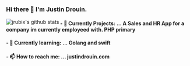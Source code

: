 ### Hi there 👋 I'm Justin Drouin.

<img
align="left"
alt="jrubix's github stats"
src="https://github-readme-stats.vercel.app/api?username=jrubix&show_icons=true&hide_border=true"
/>

#### - 🔭 Currently Projects: ...  A Sales and HR App for a company im currently employeed with. PHP primary
#### - 🌱 Currently learning: ...  Golang and swift
#### - 📫 How to reach me: ...  justindrouin.com
